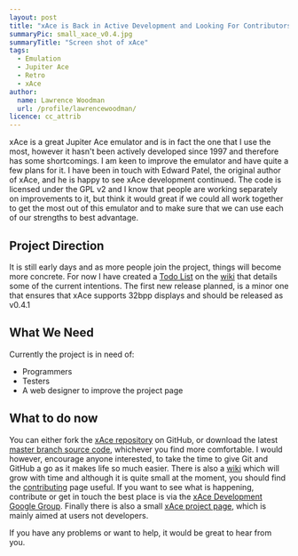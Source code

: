 ```yaml
---
layout: post
title: "xAce is Back in Active Development and Looking For Contributors"
summaryPic: small_xace_v0.4.jpg
summaryTitle: "Screen shot of xAce"
tags:
  - Emulation
  - Jupiter Ace
  - Retro
  - xAce
author:
  name: Lawrence Woodman
  url: /profile/lawrencewoodman/
licence: cc_attrib
---
```

xAce is a great Jupiter Ace emulator and is in fact the one that I use the most, however it hasn't been actively developed since 1997 and 
therefore has some shortcomings.  I am keen to improve the emulator and have quite a few plans for it.  I have been in touch with Edward Patel, the original author of xAce, and he is happy to see xAce development continued.   The code is licensed under the GPL v2 and I know that people are working separately on improvements to it, but think it would great if we could all work together to get the most out of this emulator and to make sure that we can use each of our strengths to best advantage.

<h2>Project Direction</h2>
It is still early days and as more people join the project, things will become more concrete.  For now I have created a 
<a href="http://wiki.github.com/LawrenceWoodman/xAce/todo-list">Todo List</a> on the <a href="http://wiki.github.com/LawrenceWoodman/xAce/">wiki</a> that details some of the current intentions. 
The first new release planned, is a minor one that ensures that xAce supports 32bpp displays and should be released as v0.4.1

<h2>What We Need</h2>

Currently the project is in need of:

* Programmers
* Testers
* A web designer to improve the project page

<h2>What to do now</h2>
You can either fork the <a href="http://github.com/LawrenceWoodman/xAce">xAce repository</a> on GitHub, or download the latest 
<a href="http://github.com/LawrenceWoodman/xAce/archives/master">master branch source code</a>, whichever you find more comfortable.  I would however, encourage anyone interested, to take the time to give Git and GitHub a go as it makes life so much easier.  There is also a <a href="http://wiki.github.com/LawrenceWoodman/xAce/">wiki</a> which will grow with time and although it is quite small at the moment, you should find the 
<a href="http://wiki.github.com/LawrenceWoodman/xAce/contributing">contributing</a> page useful.  If you want to see what is happening, contribute or
get in touch the best place is via the <a href="http://groups.google.com/group/xace-dev">xAce Development Google Group</a>.  Finally there is also a small <a href="http://lawrencewoodman.github.com/xAce/index.html">xAce project page</a>, which is mainly aimed at users not developers.

If you have any problems or want to help, it would be great to hear from you.  
